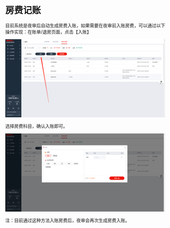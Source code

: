# 房费记账

目前系统是夜审后自动生成房费入账，如果需要在夜审前入账房费，可以通过以下操作实现：在账单/退房页面，点击【入账】

![&#x70B9;&#x51FB;&#x5165;&#x8D26;&#x8FDB;&#x884C;&#x623F;&#x8D39;&#x8C03;&#x6574;](../../../.gitbook/assets/image%20%2815%29.png)

选择房费科目，确认入账即可。  


![&#x70B9;&#x51FB;&#x623F;&#x8D39;&#xFF0C;&#x81EA;&#x52A8;&#x6839;&#x636E;&#x8BA2;&#x5355;&#x623F;&#x8D39;&#x751F;&#x6210;&#x623F;&#x8D39;&#x5165;&#x8D26;](../../../.gitbook/assets/image%20%28668%29.png)

注：目前通过这种方法入账房费后，夜审会再次生成房费入账。

  


